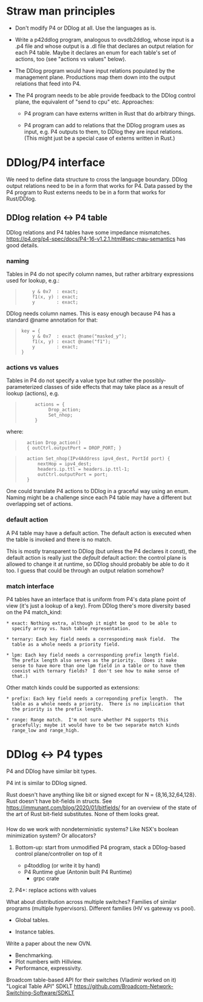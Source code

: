 # Straw man principles

* Don't modify P4 or DDlog at all.  Use the languages as is.

* Write a p42ddlog program, analogous to ovsdb2ddlog, whose input is a
  .p4 file and whose output is a .dl file that declares an output
  relation for each P4 table.  Maybe it declares an enum for each
  table's set of actions, too (see "actions vs values" below).

* The DDlog program would have input relations populated by the
  management plane.  Productions map them down into the output
  relations that feed into P4.

* The P4 program needs to be able provide feedback to the DDlog
  control plane, the equivalent of "send to cpu" etc.  Approaches:

  - P4 program can have externs written in Rust that do arbitrary
    things.

  - P4 program can add to relations that the DDlog program uses as
    input, e.g. P4 outputs to them, to DDlog they are input relations.
    (This might just be a special case of externs written in Rust.)

# DDlog/P4 interface

We need to define data structure to cross the language boundary.
DDlog output relations need to be in a form that works for P4.  Data
passed by the P4 program to Rust externs needs to be in a form that
works for Rust/DDlog.

## DDlog relation <-> P4 table

DDlog relations and P4 tables have some impedance mismatches.
https://p4.org/p4-spec/docs/P4-16-v1.2.1.html#sec-mau-semantics has
good details.

### naming

Tables in P4 do not specify column names, but rather arbitrary
expressions used for lookup, e.g.:

>         y & 0x7  : exact;
>         f1(x, y) : exact;
>         y        : exact;

DDlog needs column names.  This is easy enough because P4 has a
standard @name annotation for that:

>     key = {
>         y & 0x7  : exact @name("masked_y");
>         f1(x, y) : exact @name("f1");
>         y        : exact;
>     }

### actions vs values

Tables in P4 do not specify a value type but rather the
possibly-parameterized classes of side effects that may take place as
a result of lookup (actions), e.g.

>          actions = {
>               Drop_action;
>               Set_nhop;
>          }

where:

>       action Drop_action()
>       { outCtrl.outputPort = DROP_PORT; }

>       action Set_nhop(IPv4Address ipv4_dest, PortId port) {
>           nextHop = ipv4_dest;
>           headers.ip.ttl = headers.ip.ttl-1;
>           outCtrl.outputPort = port;
>       }

One could translate P4 actions to DDlog in a graceful way using an
enum.  Naming might be a challenge since each P4 table may have a
different but overlapping set of actions.

### default action

A P4 table may have a default action.  The default action is executed
when the table is invoked and there is no match.

This is mostly transparent to DDlog (but unless the P4 declares it
const), the default action is really just the *default* default
action: the control plane is allowed to change it at runtime, so DDlog
should probably be able to do it too.  I guess that could be through
an output relation somehow?

### match interface

P4 tables have an interface that is uniform from P4's data plane point
of view (it's just a lookup of a key).  From DDlog there's more
diversity based on the P4 match_kind:

    * exact: Nothing extra, although it might be good to be able to
      specify array vs. hash table representation.

    * ternary: Each key field needs a corresponding mask field.  The
      table as a whole needs a priority field.

    * lpm: Each key field needs a corresponding prefix length field.
      The prefix length also serves as the priority.  (Does it make
      sense to have more than one lpm field in a table or to have them
      coexist with ternary fields?  I don't see how to make sense of
      that.)

Other match kinds could be supported as extensions:

    * prefix: Each key field needs a correponding prefix length.  The
      table as a whole needs a priority.  There is no implication that
      the priority is the prefix length.

    * range: Range match.  I'm not sure whether P4 supports this
      gracefully; maybe it would have to be two separate match kinds
      range_low and range_high.

# DDlog <-> P4 types

P4 and DDlog have similar bit<N> types.

P4 int<N> is similar to DDlog signed<N>.

Rust doesn't have anything like bit<N> or signed<N> except for N =
{8,16,32,64,128}.  Rust doesn't have bit-fields in structs. See
https://immunant.com/blog/2020/01/bitfields/ for an overview of the
state of the art of Rust bit-field substitutes.  None of them looks
great.

###

How do we work with nondeterministic systems?  Like NSX's boolean
minimization system?  Or allocators?

1. Bottom-up: start from unmodified P4 program, stack a DDlog-based
   control plane/controller on top of it

   - p4toddlog (or write it by hand)
   - P4 Runtime glue (Antonin built P4 Runtime)
     * grpc crate
     
2. P4+: replace actions with values

What about distribution across multiple switches?  Families of similar
programs (multiple hypervisors).  Different families (HV vs gateway vs
pool).

* Global tables.

* Instance tables.

Write a paper about the new OVN.
- Benchmarking.
- Plot numbers with Hillview.
- Performance, expressivity.

Broadcom table-based API for their switches (Vladimir worked on it)
"Logical Table API" SDKLT https://github.com/Broadcom-Network-Switching-Software/SDKLT